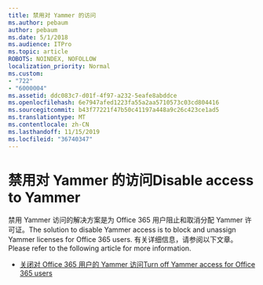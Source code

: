 ```yaml
---
title: 禁用对 Yammer 的访问
ms.author: pebaum
author: pebaum
ms.date: 5/1/2018
ms.audience: ITPro
ms.topic: article
ROBOTS: NOINDEX, NOFOLLOW
localization_priority: Normal
ms.custom:
- "722"
- "6000004"
ms.assetid: ddc083c7-d01f-4f97-a232-5eafe8abddce
ms.openlocfilehash: 6e7947afed1223fa55a2aa5710573c03cd804416
ms.sourcegitcommit: b43f77221f47b50c41197a448a9c26c423ce1ad5
ms.translationtype: MT
ms.contentlocale: zh-CN
ms.lasthandoff: 11/15/2019
ms.locfileid: "36740347"
---
```

# <a name="disable-access-to-yammer"></a><span data-ttu-id="b3d98-102">禁用对 Yammer 的访问</span><span class="sxs-lookup"><span data-stu-id="b3d98-102">Disable access to Yammer</span></span>

<span data-ttu-id="b3d98-103">禁用 Yammer 访问的解决方案是为 Office 365 用户阻止和取消分配 Yammer 许可证。</span><span class="sxs-lookup"><span data-stu-id="b3d98-103">The solution to disable Yammer access is to block and unassign Yammer licenses for Office 365 users.</span></span> <span data-ttu-id="b3d98-104">有关详细信息，请参阅以下文章。</span><span class="sxs-lookup"><span data-stu-id="b3d98-104">Please refer to the following article for more information.</span></span>
  
- [<span data-ttu-id="b3d98-105">关闭对 Office 365 用户的 Yammer 访问</span><span class="sxs-lookup"><span data-stu-id="b3d98-105">Turn off Yammer access for Office 365 users</span></span>](https://docs.microsoft.com/yammer/manage-yammer-users/turn-off-user-access)
